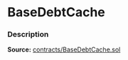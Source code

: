 # BaseDebtCache

### Description <a href="description" id="description"></a>

**Source:** [contracts/BaseDebtCache.sol](https://github.com/perifinance/peri-finance/blob/master/contracts/BaseDebtCache.sol)
